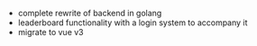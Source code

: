- complete rewrite of backend in golang
- leaderboard functionality with a login system to accompany it
- migrate to vue v3

